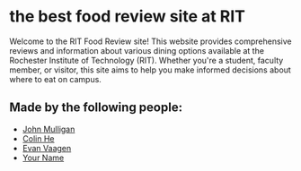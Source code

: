 # the best food review site at RIT
Welcome to the RIT Food Review site! This website provides comprehensive reviews and information about various dining
options available at the Rochester Institute of Technology (RIT). Whether you're a student, faculty member, or visitor,
this site aims to help you make informed decisions about where to eat on campus.

## Made by the following people:
- [John Mulligan](https://github.com/jmulligan191)
- [Colin He](https://github.com/ColinGHe)
- [Evan Vaagen](https://github.com/wisoven)
- [Your Name](https://github.com/yourusername)
